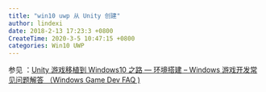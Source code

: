 ```yaml
---
title: "win10 uwp 从 Unity 创建"
author: lindexi
date: 2018-2-13 17:23:3 +0800
CreateTime: 2020-3-5 10:47:15 +0800
categories: Win10 UWP
---
```




参见 ：[Unity 游戏移植到 Windows10 之路 — 环境搭建 – Windows 游戏开发常见问题解答 （Windows Game Dev FAQ )](https://blogs.msdn.microsoft.com/windows__windows_game_dev_faq_/2015/08/19/unity-windows10/)
